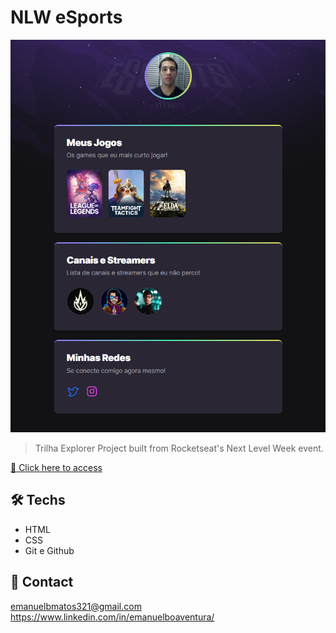 # NLW eSports

![preview](./.github/preview.png)

> Trilha Explorer
> Project built from Rocketseat's Next Level Week event.

[🔗 Click here to access](https://emanuel-boaventura.github.io/nlw-esports-explorer/)

## 🛠 Techs

- HTML
- CSS
- Git e Github

## 💛 Contact

emanuelbmatos321@gmail.com
https://www.linkedin.com/in/emanuelboaventura/
